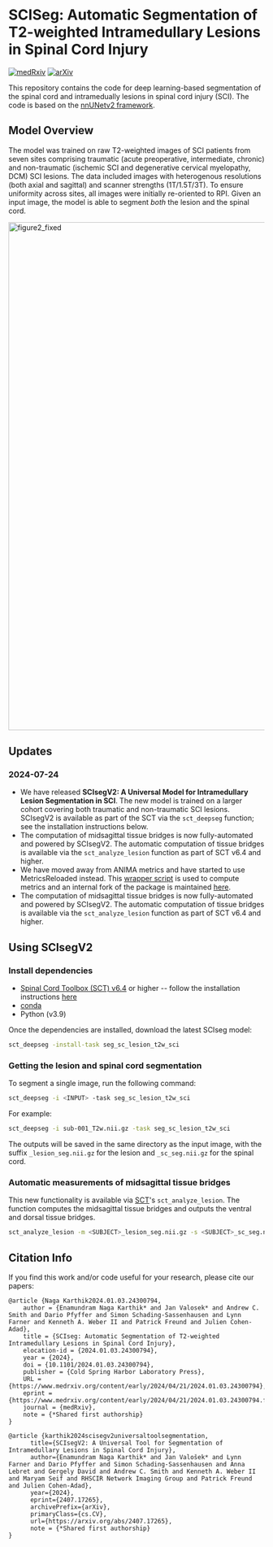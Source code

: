 # SCISeg: Automatic Segmentation of T2-weighted Intramedullary Lesions in Spinal Cord Injury

[![medRxiv](https://img.shields.io/badge/medRxiv:SCIsegV1-10.1101/2024.01.03.24300794v2-blue.svg)](https://www.medrxiv.org/content/10.1101/2024.01.03.24300794v2.full.pdf) [![arXiv](https://img.shields.io/badge/arXiv:SCIsegV2-2407.17265-b31b1b.svg)](https://doi.org/10.48550/arXiv.2407.17265)

This repository contains the code for deep learning-based segmentation of the spinal cord and intramedually lesions in spinal cord injury (SCI). The code is based on the [nnUNetv2 framework](https://github.com/MIC-DKFZ/nnUNet).

## Model Overview

The model was trained on raw T2-weighted images of SCI patients from seven sites comprising traumatic (acute preoperative, intermediate, chronic) and non-traumatic (ischemic SCI and degenerative cervical myelopathy, DCM) SCI lesions. The data included images with heterogenous resolutions (both axial and sagittal) and scanner strengths (1T/1.5T/3T). To ensure uniformity across sites, all images were initially re-oriented to RPI. Given an input image, the model is able to segment *both* the lesion and the spinal cord. 

<img width="1000" alt="figure2_fixed" src="https://github.com/ivadomed/model_seg_sci/assets/53445351/e7492462-18aa-4f7d-a03e-22863efaff72">

## Updates

### 2024-07-24

* We have released **SCIsegV2: A Universal Model for Intramedullary Lesion Segmentation in SCI**. The new model is trained on a larger cohort covering both traumatic and non-traumatic SCI lesions. SCIsegV2 is available as part of the SCT via the `sct_deepseg` function; see the installation instructions below.
* The computation of midsagittal tissue bridges is now fully-automated and powered by SCIsegV2. The automatic computation of tissue bridges is available via the `sct_analyze_lesion` function as part of SCT v6.4 and higher.
* We have moved away from ANIMA metrics and have started to use MetricsReloaded instead. This [wrapper script](https://github.com/ivadomed/MetricsReloaded/blob/main/compute_metrics_reloaded.py) is used to compute metrics and an internal fork of the package is maintained [here](https://github.com/ivadomed/MetricsReloaded).
* The computation of midsagittal tissue bridges is now fully-automated and powered by SCIsegV2. The automatic computation of tissue bridges is available via the `sct_analyze_lesion` function as part of SCT v6.4 and higher.


## Using SCIsegV2

### Install dependencies

- [Spinal Cord Toolbox (SCT) v6.4](https://github.com/spinalcordtoolbox/spinalcordtoolbox/releases/tag/6.4) or higher -- follow the installation instructions [here](https://github.com/spinalcordtoolbox/spinalcordtoolbox?tab=readme-ov-file#installation)
- [conda](https://conda.io/projects/conda/en/latest/user-guide/install/index.html) 
- Python (v3.9)

Once the dependencies are installed, download the latest SCIseg model:

```bash
sct_deepseg -install-task seg_sc_lesion_t2w_sci
```

### Getting the lesion and spinal cord segmentation

To segment a single image, run the following command: 

```bash
sct_deepseg -i <INPUT> -task seg_sc_lesion_t2w_sci
```

For example:

```bash
sct_deepseg -i sub-001_T2w.nii.gz -task seg_sc_lesion_t2w_sci
```

The outputs will be saved in the same directory as the input image, with the suffix `_lesion_seg.nii.gz` for the lesion 
and `_sc_seg.nii.gz` for the spinal cord.


### Automatic measurements of midsagittal tissue bridges

This new functionality is available via [SCT](https://github.com/spinalcordtoolbox/spinalcordtoolbox)'s `sct_analyze_lesion`. The function computes the midsagittal tissue bridges and outputs the ventral and dorsal tissue bridges. 

```bash
sct_analyze_lesion -m <SUBJECT>_lesion_seg.nii.gz -s <SUBJECT>_sc_seg.nii.gz
```


## Citation Info

If you find this work and/or code useful for your research, please cite our papers:

```
@article {Naga Karthik2024.01.03.24300794,
	author = {Enamundram Naga Karthik* and Jan Valosek* and Andrew C. Smith and Dario Pfyffer and Simon Schading-Sassenhausen and Lynn Farner and Kenneth A. Weber II and Patrick Freund and Julien Cohen-Adad},
	title = {SCIseg: Automatic Segmentation of T2-weighted Intramedullary Lesions in Spinal Cord Injury},
	elocation-id = {2024.01.03.24300794},
	year = {2024},
	doi = {10.1101/2024.01.03.24300794},
	publisher = {Cold Spring Harbor Laboratory Press},
	URL = {https://www.medrxiv.org/content/early/2024/04/21/2024.01.03.24300794},
	eprint = {https://www.medrxiv.org/content/early/2024/04/21/2024.01.03.24300794.full.pdf},
	journal = {medRxiv},
	note = {*Shared first authorship}
}
```

```
@article {karthik2024scisegv2universaltoolsegmentation,
      title={SCIsegV2: A Universal Tool for Segmentation of Intramedullary Lesions in Spinal Cord Injury}, 
      author={Enamundram Naga Karthik* and Jan Valošek* and Lynn Farner and Dario Pfyffer and Simon Schading-Sassenhausen and Anna Lebret and Gergely David and Andrew C. Smith and Kenneth A. Weber II and Maryam Seif and RHSCIR Network Imaging Group and Patrick Freund and Julien Cohen-Adad},
      year={2024},
      eprint={2407.17265},
      archivePrefix={arXiv},
      primaryClass={cs.CV},
      url={https://arxiv.org/abs/2407.17265}, 
      note = {*Shared first authorship}
}
```